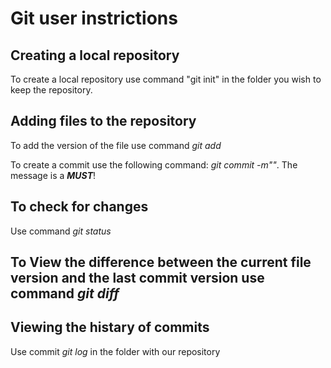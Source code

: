 # Git user instrictions


## Creating a local repository
To create a local repository use command "git init" in the folder you wish to keep the repository.

## Adding files to the repository
To add the version of the file use command *git add <file name>*

To create a commit use the following command: *git commit -m"<message to the file>"*. The message is a ***MUST***!

## To check for changes
Use command *git status*

## To View the difference between the current file version and the last commit version use command *git diff*

## Viewing the histary of commits
Use commit *git log* in the folder with our repository